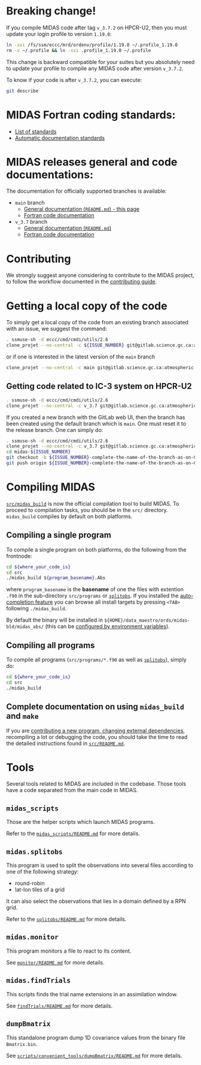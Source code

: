 # Breaking change!

If you compile MIDAS code after tag `v_3.7.2` on HPCR-U2, then you
must update your login profile to version `1.19.0`:
```bash
ln -svi /fs/ssm/eccc/mrd/ordenv/profile/1.19.0 ~/.profile_1.19.0
rm -v ~/.profile && ln -svi .profile_1.19.0 ~/.profile
```

This change is backward compatible for your suites but you absolutely
need to update your profile to compile any MIDAS code after version
`v_3.7.2`.

To know if your code is after `v_3.7.2`, you can execute:
```bash
git describe
```

# MIDAS Fortran coding standards:

* [List of standards](docs/codingStandards.md)
* [Automatic documentation standards](docs/documentationStandards.md)

# MIDAS releases general and code documentations:

The documentation for officially supported branches is available:
* `main` branch
  * [General documentation (`README.md`) - this page](https://gitlab.science.gc.ca/atmospheric-data-assimilation/midas/blob/main/README.md)
  * [Fortran code documentation](http://goc-dx.science.gc.ca/~sanl888/midas-sphinx-doc/latest-main)
* `v_3.7` branch
  * [General documentation (`README.md`)](https://gitlab.science.gc.ca/atmospheric-data-assimilation/midas/blob/v_3.7/README.md)
  * [Fortran code documentation](http://goc-dx.science.gc.ca/~sanl888/midas-sphinx-doc/v_3.7.2)

# Contributing

We strongly suggest anyone considering to contribute to the MIDAS
 project, to follow the workflow documented in the [contributing
 guide](CONTRIBUTING.md).

# Getting a local copy of the code

To simply get a local copy of the code from an existing branch
associated with an issue, we suggest the command:
```bash
. ssmuse-sh -d eccc/cmd/cmdi/utils/2.6
clone_projet --no-central -c ${ISSUE_NUMBER} git@gitlab.science.gc.ca:atmospheric-data-assimilation/midas.git midas-${ISSUE_NUMBER}
```
or if one is interested in the latest version of the `main` branch
```bash
clone_projet --no-central -c main git@gitlab.science.gc.ca:atmospheric-data-assimilation/midas.git midas-main
```

## Getting code related to IC-3 system on HPCR-U2

```bash
. ssmuse-sh -d eccc/cmd/cmdi/utils/2.6
clone_projet --no-central -c v_3.7 git@gitlab.science.gc.ca:atmospheric-data-assimilation/midas.git midas-3.7
```

If you created a new branch with the GitLab web UI, then the branch
has been created using the default branch which is `main`.  One must
reset it to the release branch.  One can simply do:
```bash
. ssmuse-sh -d eccc/cmd/cmdi/utils/2.6
clone_projet --no-central -c v_3.7 git@gitlab.science.gc.ca:atmospheric-data-assimilation/midas.git midas-${ISSUE_NUMBER}
cd midas-${ISSUE_NUMBER}
git checkout -b ${ISSUE_NUMBER}-complete-the-name-of-the-branch-as-on-GitLab
git push origin ${ISSUE_NUMBER}-complete-the-name-of-the-branch-as-on-GitLab --force-with-lease
```

# Compiling MIDAS

[`src/midas_build`](./src/README.md)
is now the official compilation tool to build MIDAS.
To proceed to compilation tasks, you should be in the `src/` directory.
`midas_build` compiles by default on both platforms.

## Compiling a single program
To compile a single program on both platforms, do the following from the 
frontnode:
```bash
cd ${where_your_code_is}
cd src
./midas_build ${program_basename}.Abs
```
where `program_basename` is the **basename** of one the files with extention `.f90` in
the sub-directory `src/programs` or [`splitobs`](./src/README.md#splitobs-an-external-program).
If you installed the [auto-completion feature](./src/README.md#auto-completion)
you can browse all install targets by pressing `<TAB>` following `./midas_build`.

By default the binary will be installed in 
`${HOME}/data_maestro/ords/midas-bld/midas_abs/` 
(this can be [configured by environment variables](./src/README.md#configuring-the-compilation-and-linking-process)).

## Compiling all programs
To compile all programs (`src/programs/*.f90` as well as
[`splitobs`](./src/README.md#splitobs-an-external-program)),
simply do:
```bash
cd ${where_your_code_is}
cd src
./midas_build
```

## Complete documentation on using `midas_build` and `make`
If you are [contributing a new program, changing external dependencies](./src/README.md#adding-a-new-program-or-changing-external-dependencies),
recompiling a lot or debugging the code,
you should take the time to read the detailed instructions found in
[`src/README.md`](./src/README.md).



# Tools

Several tools related to MIDAS are included in the codebase.  Those
tools have a code separated from the main code in MIDAS.

## `midas_scripts`

Those are the helper scripts which launch MIDAS programs.

Refer to the [`midas_scripts/README.md`](tools/midas_scripts/README.md) for more details.

## `midas.splitobs`

This program is used to split the observations into several files
according to one of the following strategy:
 * round-robin
 * lat-lon tiles of a grid

It can also select the observations that lies in a domain defined by a
RPN grid.

Refer to the [`splitobs/README.md`](tools/splitobs/README.md) for more details.

## `midas.monitor`

This program monitors a file to react to its content.

See [`monitor/README.md`](tools/monitor/README.md) for more details.

## `midas.findTrials`

This scripts finds the trial name extensions in an assimilation window.

See [`findTrials/README.md`](tools/findTrials/README.md) for more details.

## `dumpBmatrix`

This standalone program dump 1D covariance values from the binary file `Bmatrix.bin`.

See [`scripts/convenient_tools/dumpBmatrix/README.md`](scripts/convenient_tools/dumpBmatrix/README.md) for more details.
